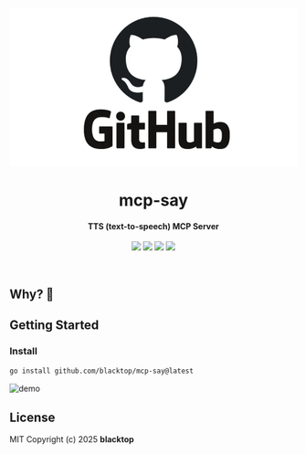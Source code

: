 <p align="center">
  <a href="https://github.com/blacktop/mcp-say"><img alt="mcp-say Logo" src="https://raw.githubusercontent.com/blacktop/mcp-say/main/docs/logo.webp" /></a>
  <h1 align="center">mcp-say</h1>
  <h4><p align="center">TTS (text-to-speech) MCP Server</p></h4>
  <p align="center">
    <a href="https://github.com/blacktop/mcp-say/actions" alt="Actions">
          <img src="https://github.com/blacktop/mcp-say/actions/workflows/go.yml/badge.svg" /></a>
    <a href="https://github.com/blacktop/mcp-say/releases/latest" alt="Downloads">
          <img src="https://img.shields.io/github/downloads/blacktop/mcp-say/total.svg" /></a>
    <a href="https://github.com/blacktop/mcp-say/releases" alt="GitHub Release">
          <img src="https://img.shields.io/github/release/blacktop/mcp-say.svg" /></a>
    <a href="http://doge.mit-license.org" alt="LICENSE">
          <img src="https://img.shields.io/:license-mit-blue.svg" /></a>
</p>
<br>

## Why? 🤔

<!-- Fill this out -->

## Getting Started

### Install

```bash
go install github.com/blacktop/mcp-say@latest
```

<!-- Fill this out -->

![demo](vhs.gif)

## License

MIT Copyright (c) 2025 **blacktop**